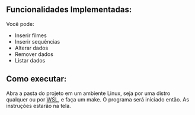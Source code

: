 ## Funcionalidades Implementadas:
Você pode:
- Inserir filmes
- Inserir sequências
- Alterar dados
- Remover dados
- Listar dados
## Como executar:
Abra a pasta do projeto em um ambiente Linux, seja por uma distro qualquer ou por [WSL](https://learn.microsoft.com/en-us/windows/wsl/tutorials/linux), e faça um make. O programa será iniciado então. As instruções estarão na tela.